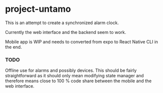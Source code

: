 # project-untamo
This is an attempt to create a synchronized alarm clock. 

Currently the web interface and the backend seem to work.

Mobile app is WIP and needs to converted from expo to React Native CLI in the end.



### TODO

 Offline use for alarms and possibly   devices. This  should be fairly straightforward as it should only  mean modifying state manager and therefore means close to 100 % code share between the mobile and the web interface.
